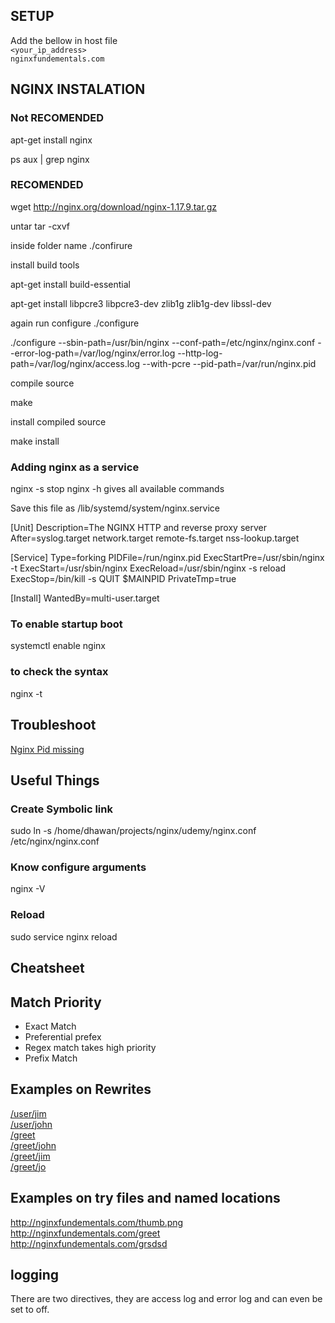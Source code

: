 ## SETUP
Add the bellow in host file<br/>
<code><your_ip_address>	nginxfundementals.com</code>

## NGINX INSTALATION

### Not RECOMENDED
apt-get install nginx

ps aux | grep nginx

### RECOMENDED
wget http://nginx.org/download/nginx-1.17.9.tar.gz

untar
tar -cxvf <folder name>

inside folder name
./confirure

install build tools

apt-get install build-essential

apt-get install libpcre3 libpcre3-dev zlib1g zlib1g-dev libssl-dev

again run configure
./configure

./configure --sbin-path=/usr/bin/nginx --conf-path=/etc/nginx/nginx.conf --error-log-path=/var/log/nginx/error.log --http-log-path=/var/log/nginx/access.log --with-pcre --pid-path=/var/run/nginx.pid

compile source

make

install compiled source

make install

### Adding nginx as a service

nginx -s stop nginx -h gives all available commands

Save this file as /lib/systemd/system/nginx.service

[Unit]
Description=The NGINX HTTP and reverse proxy server
After=syslog.target network.target remote-fs.target nss-lookup.target

[Service]
Type=forking
PIDFile=/run/nginx.pid
ExecStartPre=/usr/sbin/nginx -t
ExecStart=/usr/sbin/nginx
ExecReload=/usr/sbin/nginx -s reload
ExecStop=/bin/kill -s QUIT $MAINPID
PrivateTmp=true

[Install]
WantedBy=multi-user.target

### To enable startup boot

systemctl enable nginx

### to check the syntax
nginx -t

## Troubleshoot 

[Nginx Pid missing](https://serverfault.com/questions/565339/nginx-fails-to-stop-and-nginx-pid-is-missing)

## Useful Things

### Create Symbolic link

sudo ln -s /home/dhawan/projects/nginx/udemy/nginx.conf /etc/nginx/nginx.conf

### Know configure arguments

nginx -V

### Reload

sudo service nginx reload

## Cheatsheet

<h2>Match Priority</h2>
<ul>
    <li>Exact Match</li>
    <li>Preferential prefex</li>
    <li>Regex match takes high priority</li>
    <li>Prefix Match</li>
</ul>

## Examples on Rewrites
[/user/jim](http://nginxfundementals.com/user/jim)<br/>
[/user/john](http://nginxfundementals.com/user/john)<br/>
[/greet](http://nginxfundementals.com/greet)<br/>
[/greet/john](http://nginxfundementals.com/greet/john)<br/>
[/greet/jim](http://nginxfundementals.com/greet/jim)<br/>
[/greet/jo](http://nginxfundementals.com/greet/jo)<br/>

## Examples on try files and named locations
http://nginxfundementals.com/thumb.png<br/>
http://nginxfundementals.com/greet<br/>
http://nginxfundementals.com/grsdsd<br/>

## logging
<p>There are two directives, they are access log and error log and can even be set to off.
